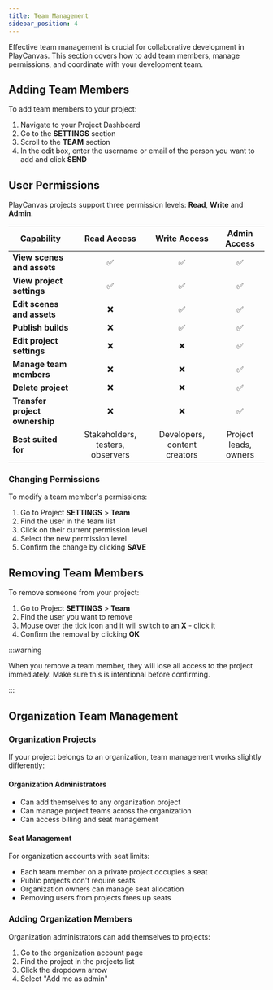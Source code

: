 ```yaml
---
title: Team Management
sidebar_position: 4
---
```


Effective team management is crucial for collaborative development in PlayCanvas. This section covers how to add team members, manage permissions, and coordinate with your development team.

## Adding Team Members

To add team members to your project:

1. Navigate to your Project Dashboard
2. Go to the **SETTINGS** section
3. Scroll to the **TEAM** section
4. In the edit box, enter the username or email of the person you want to add and click **SEND**

## User Permissions

PlayCanvas projects support three permission levels: **Read**, **Write** and **Admin**.

| Capability | Read Access | Write Access | Admin Access |
|------------| :---------: | :----------: | :----------: |
| **View scenes and assets** | ✅ | ✅ | ✅ |
| **View project settings** | ✅ | ✅ | ✅ |
| **Edit scenes and assets** | ❌ | ✅ | ✅ |
| **Publish builds** | ❌ | ✅ | ✅ |
| **Edit project settings** | ❌ | ❌ | ✅ |
| **Manage team members** | ❌ | ❌ | ✅ |
| **Delete project** | ❌ | ❌ | ✅ |
| **Transfer project ownership** | ❌ | ❌ | ✅ |
| **Best suited for** | Stakeholders, testers, observers | Developers, content creators | Project leads, owners |

### Changing Permissions

To modify a team member's permissions:

1. Go to Project **SETTINGS** > **Team**
2. Find the user in the team list
3. Click on their current permission level
4. Select the new permission level
5. Confirm the change by clicking **SAVE**

## Removing Team Members

To remove someone from your project:

1. Go to Project **SETTINGS** > **Team**
2. Find the user you want to remove
3. Mouse over the tick icon and it will switch to an **X** - click it
4. Confirm the removal by clicking **OK**

:::warning

When you remove a team member, they will lose all access to the project immediately. Make sure this is intentional before confirming.

:::

## Organization Team Management

### Organization Projects

If your project belongs to an organization, team management works slightly differently:

#### Organization Administrators

- Can add themselves to any organization project
- Can manage project teams across the organization
- Can access billing and seat management

#### Seat Management

For organization accounts with seat limits:

- Each team member on a private project occupies a seat
- Public projects don't require seats
- Organization owners can manage seat allocation
- Removing users from projects frees up seats

### Adding Organization Members

Organization administrators can add themselves to projects:

1. Go to the organization account page
2. Find the project in the projects list
3. Click the dropdown arrow
4. Select "Add me as admin"
